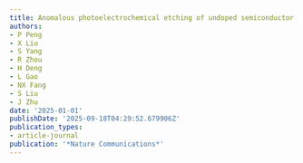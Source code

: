 ```yaml
---
title: Anomalous photoelectrochemical etching of undoped semiconductor surfaces
authors:
- P Peng
- X Liu
- S Yang
- R Zhou
- H Deng
- L Gao
- NX Fang
- S Liu
- J Zhu
date: '2025-01-01'
publishDate: '2025-09-18T04:29:52.679906Z'
publication_types:
- article-journal
publication: '*Nature Communications*'
---
```

